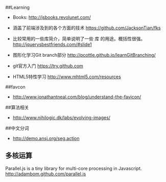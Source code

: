 ##Learning

* Books: <http://jsbooks.revolunet.com/>

* 涵盖了前端涉及到的各个方面的技术
<https://github.com/JacksonTian/fks>

* 比较常用的一些库简介，简单说明了一些 库 的用途。概括性很强。
<http://jquerysbestfriends.com/#slide1>

* 图形化学习Git branch部分
<http://pcottle.github.io/learnGitBranching/>

* git官方入门
<https://try.github.com>

* HTML5特性学习
<http://www.mhtml5.com/resources>

##favcon


* <http://www.jonathantneal.com/blog/understand-the-favicon/>


##算法相关

* <http://www.nihilogic.dk/labs/evolving-images/>


##中文分词

* <http://demo.ansj.org/seg.action>

## 多核运算
Parallel.js is a tiny library for multi-core processing in Javascript. 
<http://adambom.github.com/parallel.js>